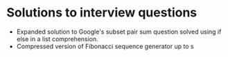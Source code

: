 # Solutions to interview questions

- Expanded solution to Google's subset pair sum question solved using if else in a list comprehension.
- Compressed version of Fibonacci sequence generator up to s

